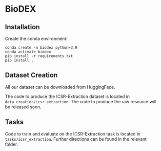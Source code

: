 # BioDEX

## Installation
Create the conda environment:

    conda create -n biodex python=3.9
    conda activate biodex
    pip install -r requirements.txt
    pip install .

## Dataset Creation
All our dataset can be downloaded from HuggingFace.

The code to produce the ICSR-Extraction dataset is located in `data_creation/icsr_extraction`.
The code to produce the raw resource will be released soon.

## Tasks

Code to train and evaluate on the ICSR-Extraction task is located in `tasks/icsr_extraction`. Further directions can be found in the relevant folder.